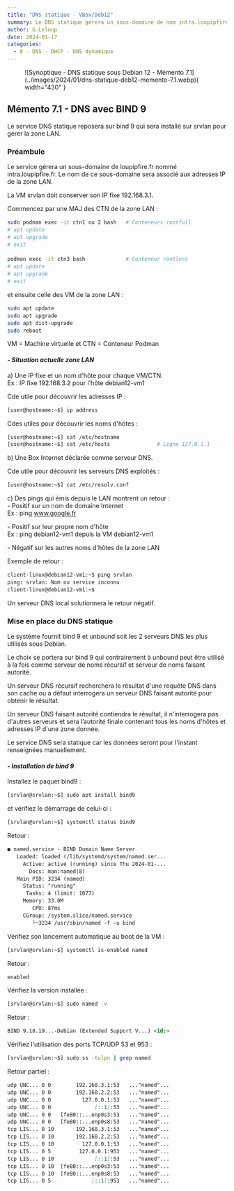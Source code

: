 ```yaml
---
title: "DNS statique - VBox/Deb12"
summary: Le DNS statique gérera un sous-domaine de nom intra.loupipfire.fr.
author: G.Leloup
date: 2024-01-17
categories: 
  - 8 - DNS - DHCP - DNS dynamique
---
```


<figure markdown>
  ![Synoptique - DNS statique sous Debian 12 - Mémento 7.1](../images/2024/01/dns-statique-deb12-memento-7.1.webp){ width="430" }
</figure>

## Mémento 7.1 - DNS avec BIND 9

Le service DNS statique reposera sur bind 9 qui sera installé sur srvlan pour gérer la zone LAN.

### Préambule

Le service gérera un sous-domaine de loupipfire.fr nommé intra.loupipfire.fr. Le nom de ce sous-domaine sera associé aux adresses IP de la zone LAN.

La VM srvlan doit conserver son IP fixe 192.168.3.1.

Commencez par une MAJ des CTN de la zone LAN :

```bash
sudo podman exec -it ctn1 ou 2 bash   # Conteneurs rootfull
# apt update
# apt upgrade
# exit

podman exec -it ctn3 bash             # Conteneur rootless
# apt update
# apt upgrade
# exit 
```

et ensuite celle des VM de la zone LAN :

<!-- more -->

```bash
sudo apt update
sudo apt upgrade
sudo apt dist-upgrade
sudo reboot
```

VM = Machine virtuelle et CTN = Conteneur Podman

#### _- Situation actuelle zone LAN_

a) Une IP fixe et un nom d'hôte pour chaque VM/CTN.  
Ex : IP fixe 192.168.3.2 pour l'hôte debian12-vm1

Cde utile pour découvrir les adresses IP :

```bash
[user@hostname:~$] ip address
```

Cdes utiles pour découvrir les noms d'hôtes :

```bash
[user@hostname:~$] cat /etc/hostname
[user@hostname:~$] cat /etc/hosts               # Ligne 127.0.1.1
```

b) Une Box Internet déclarée comme serveur DNS.

Cde utile pour découvrir les serveurs DNS exploités :

```bash
[user@hostname:~$] cat /etc/resolv.conf
```

c) Des pings qui émis depuis le LAN montrent un retour :  
\- Positif sur un nom de domaine Internet  
Ex : ping www.google.fr

\- Positif sur leur propre nom d'hôte  
Ex : ping debian12-vm1 depuis la VM debian12-vm1

\- Négatif sur les autres noms d'hôtes de la zone LAN

Exemple de retour :

```markdown
client-linux@debian12-vm1:~$ ping srvlan
ping: srvlan: Nom ou service inconnu
client-linux@debian12-vm1:~$
```

Un serveur DNS local solutionnera le retour négatif.

### Mise en place du DNS statique

Le système fournit bind 9 et unbound soit les 2 serveurs DNS les plus utilisés sous Debian.

Le choix se portera sur bind 9 qui contrairement à unbound peut être utilisé à la fois comme serveur de noms récursif et serveur de noms faisant autorité.

Un serveur DNS récursif recherchera le résultat d'une requête DNS dans son cache ou à défaut interrogera un serveur DNS faisant autorité pour obtenir le résultat.

Un serveur DNS faisant autorité contiendra le résultat, il n'interrogera pas d'autres serveurs et sera l’autorité finale contenant tous les noms d'hôtes et adresses IP d'une zone donnée.

Le service DNS sera statique car les données seront pour l'instant renseignées manuellement.

#### _- Installation de bind 9_

Installez le paquet bind9 :

```bash
[srvlan@srvlan:~$] sudo apt install bind9
```

et vérifiez le démarrage de celui-ci :

```bash
[srvlan@srvlan:~$] systemctl status bind9
```

Retour :

```markdown
● named.service - BIND Domain Name Server
   Loaded: loaded (/lib/systemd/system/named.ser...
     Active: active (running) since Thu 2024-01-...
       Docs: man:named(8)
   Main PID: 3234 (named)
     Status: "running"
      Tasks: 4 (limit: 1077)
     Memory: 33.0M
        CPU: 87ms
     CGroup: /system.slice/named.service
        └─3234 /usr/sbin/named -f -u bind
```

Vérifiez son lancement automatique au boot de la VM :

```bash
[srvlan@srvlan:~$] systemctl is-enabled named
```

Retour :

```markdown
enabled
```

Vérifiez la version installée :

```bash
[srvlan@srvlan:~$] sudo named -v
```

Retour :

```markdown
BIND 9.18.19...-Debian (Extended Support V...) <id:>
```

Vérifiez l'utilisation des ports TCP/UDP 53 et 953 :

```bash
[srvlan@srvlan:~$] sudo ss -tulpn | grep named
```

Retour partiel :

```markdown
udp UNC... 0 0        192.168.3.1:53   ..."named"...      
udp UNC... 0 0        192.168.2.2:53   ..."named"...      
udp UNC... 0 0          127.0.0.1:53   ..."named"...      
udp UNC... 0 0              [::1]:53   ..."named"...      
udp UNC... 0 0   [fe80::...enp0s3:53   ..."named"...     
udp UNC... 0 0   [fe80::...enp0s8:53   ..."named"...      
tcp LIS... 0 10       192.168.3.1:53   ..."named"...      
tcp LIS... 0 10       192.168.2.2:53   ..."named"...      
tcp LIS... 0 10         127.0.0.1:53   ..."named"...      
tcp LIS... 0 5         127.0.0.1:953   ..."named"...      
tcp LIS... 0 10             [::1]:53   ..."named"...      
tcp LIS... 0 10  [fe80::...enp0s3:53   ..."named"...      
tcp LIS... 0 10  [fe80::...enp0s8:53   ..."named"...      
tcp LIS... 0 5             [::1]:953   ..."named"...
```


